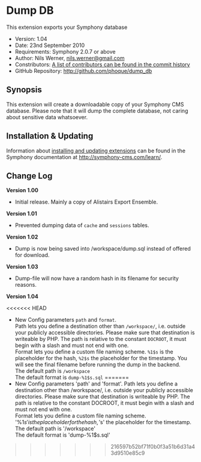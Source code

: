 # Dump DB #

This extension exports your Symphony database

- Version: 1.04
- Date: 23nd September 2010
- Requirements: Symphony 2.0.7 or above
- Author: Nils Werner, nils.werner@gmail.com
- Constributors: [A list of contributors can be found in the commit history](http://github.com/phoque/dump_db/commits/master)
- GitHub Repository: <http://github.com/phoque/dump_db>

## Synopsis

This extension will create a downloadable copy of your Symphony CMS database. Please note that it will dump the complete database, not caring about sensitive data whatsoever.

## Installation & Updating

Information about [installing and updating extensions](http://symphony-cms.com/learn/tasks/view/install-an-extension/) can be found in the Symphony documentation at <http://symphony-cms.com/learn/>.

## Change Log

**Version 1.00**

- Initial release. Mainly a copy of Alistairs Export Ensemble.

**Version 1.01**

- Prevented dumping data of `cache` and `sessions` tables.

**Version 1.02**

- Dump is now being saved into /workspace/dump.sql instead of offered for download.

**Version 1.03**

- Dump-file will now have a random hash in its filename for security reasons.

**Version 1.04**

<<<<<<< HEAD
- New Config parameters `path` and `format`.  
  Path lets you define a destination other than `/workspace/`, i.e. outside your publicly accessible directories. Please make sure that destination is writeable by PHP. The path is relative to the constant `DOCROOT`, it must begin with a slash and must not end with one.  
  Format lets you define a custom file naming scheme. `%1$s` is the placeholder for the hash, `%2$s` the placeholder for the timestamp. You will see the final filename before running the dump in the backend.   
  The default path is `/workspace`  
  The default format is `dump-%1$s.sql`
=======
- New Config parameters 'path' and 'format'.
  Path lets you define a destination other than /workspace/, i.e. outside your publicly accessible directories. Please make sure that destination is writeable by PHP. The path is relative to the constant DOCROOT, it must begin with a slash and must not end with one.  
  Format lets you define a custom file naming scheme. '%1$s' is the placeholder for the hash, '%2$s' the placeholder for the timestamp.   
  The default path is '/workspace'  
  The default format is 'dump-%1$s.sql'
>>>>>>> 216597b52bf71f0b0f3a51b6d31a43d9510e85c9
